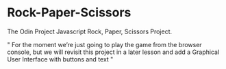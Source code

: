 # Rock-Paper-Scissors
The Odin Project Javascript Rock, Paper, Scissors Project. 


" For the moment we’re just going to play the game from the browser console, but we will revisit this project in a later lesson and add a Graphical User Interface with buttons and text "
